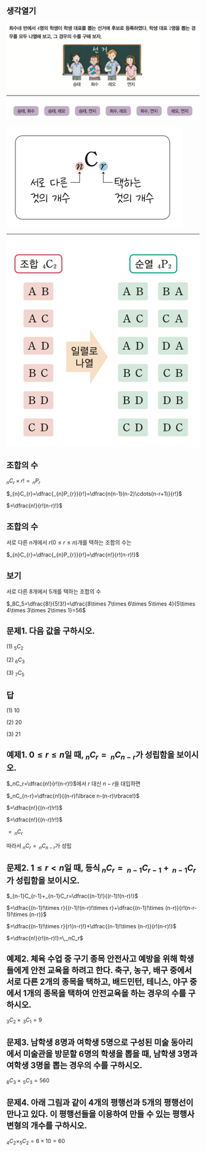## 생각열기

![](Pasted%20image%2020250514200617.png)

---

![](Pasted%20image%2020250514200644.png)

![](Pasted%20image%2020250514200722.png)

---

![](Pasted%20image%2020250514200821.png)

## 조합의 수

$_{n}C_{r}\times r!=\, _{n}P_{r}$

$_{n}C_{r}=\dfrac{_{n}P_{r}}{r!}=\dfrac{n(n-1)(n-2)\cdots(n-r+1)}{r!}$

$=\dfrac{n!}{r!(n-r)!}$

## 조합의 수

서로 다른 $n$개에서 $r(0\leq r\leq n)$개를 택하는 조합의 수는

$_{n}C_{r}=\dfrac{_{n}P_{r}}{r!}=\dfrac{n!}{r!(n-r)!}$

## 보기

서로 다른 8개에서 5개를 택하는 조합의 수

$_8C_5=\dfrac{8!}{5!3!}=\dfrac{8\times 7\times 6\times 5\times 4}{5\times 4\times 3\times 2\times 1}=56$

## 문제1. 다음 값을 구하시오. 

(1) $_5C_2$

(2) $_6C_3$

(3) $_7C_5$

## 답

(1) $10$

(2) $20$

(3) $21$

## 예제1. $0\le r\le n$일 때, $_nC_r=\,_nC_{n-r}$가 성립함을 보이시오. 

$_nC_r=\dfrac{n!}{r!(n-r)!}$에서 $r$ 대신 $n-r$을 대입하면

$_nC_{n-r}=\dfrac{n!}{(n-r)!\lbrace n-(n-r)\rbrace!}$

$=\dfrac{n!}{(n-r)!r!}$

$=\dfrac{n!}{(n-r)!r!}$

$=\,_nC_r$

따라서 $_nC_r=\,_nC_{n-r}$가 성립

## 문제2. $1\le r<n$일 때, 등식 $_nC_r=\,_{n-1}C_{r-1}+\,_{n-1}C_r$가 성립함을 보이시오. 

$_{n-1}C_{r-1}+_{n-1}C_r=\dfrac{(n-1)!}{(r-1)!(n-r)!}$

$=\dfrac{(n-1)!\times r}{(r-1)!(n-r)!\times r}+\dfrac{(n-1)!\times (n-r)}{r!(n-r-1)!\times (n-r)}$

$=\dfrac{(n-1)!\times r}{r!(n-r)!}+\dfrac{(n-1)!\times (n-r)}{r!(n-r)!}$

$=\dfrac{n!}{r!(n-r)!}=\,_nC_r$

## 예제2. 체육 수업 중 구기 종목 안전사고 예방을 위해 학생들에게 안전 교육을 하려고 한다. 축구, 농구, 배구 중에서 서로 다른 2개의 종목을 택하고, 배드민턴, 테니스, 야구 중에서 1개의 종목을 택하여 안전교육을 하는 경우의 수를 구하시오. 

$_3C_2\times \,_3C_1=9$

## 문제3. 남학생 8명과 여학생 5명으로 구성된 미술 동아리에서 미술관을 방문할 6명의 학생을 뽑을 때, 남학생 3명과 여학생 3명을 뽑는 경우의 수를 구하시오. 

$_8C_3\times \,_5 C_3=560$

## 문제4. 아래 그림과 같이 4개의 평행선과 5개의 평행선이 만나고 있다. 이 평행선들을 이용하여 만들 수 있는 평행사변형의 개수를 구하시오. 

$_4C_2\times _5C_2=6\times 10=60$
 
